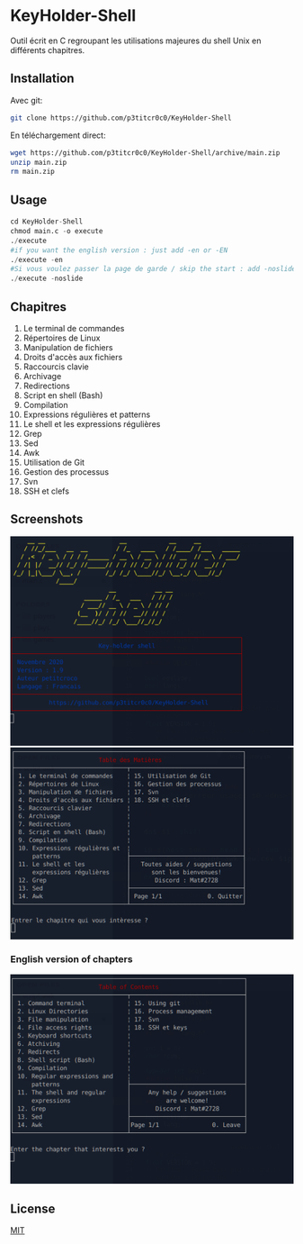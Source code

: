 # KeyHolder-Shell
Outil écrit en C regroupant les utilisations majeures du shell Unix en différents chapitres.

## Installation

Avec git:
```bash
git clone https://github.com/p3titcr0c0/KeyHolder-Shell
```

En téléchargement direct:
```bash
wget https://github.com/p3titcr0c0/KeyHolder-Shell/archive/main.zip
unzip main.zip
rm main.zip
```

## Usage

```python
cd KeyHolder-Shell
chmod main.c -o execute
./execute
#if you want the english version : just add -en or -EN
./execute -en
#Si vous voulez passer la page de garde / skip the start : add -noslide
./execute -noslide
```
## Chapitres

1. Le terminal de commandes
2. Répertoires de Linux
3. Manipulation de fichiers
4. Droits d'accès aux fichiers
5. Raccourcis clavie
6. Archivage
7. Redirections
8. Script en shell (Bash)
9. Compilation
10. Expressions régulières et  patterns
11. Le shell et les expressions régulières
12. Grep
13. Sed
14. Awk
15. Utilisation de Git
16. Gestion des processus
17. Svn
18. SSH et clefs

## Screenshots

![Alt text](https://raw.githubusercontent.com/p3titcr0c0/KeyHolder-Shell/main/img/slide.png "Page initial")
![Alt text](https://raw.githubusercontent.com/p3titcr0c0/KeyHolder-Shell/main/img/chapters.png "Les chapitres")
### English version of chapters
![Alt text](https://raw.githubusercontent.com/p3titcr0c0/KeyHolder-Shell/main/img/chaptersEN.png "Chapters")

## License
[MIT](https://choosealicense.com/licenses/mit/)
